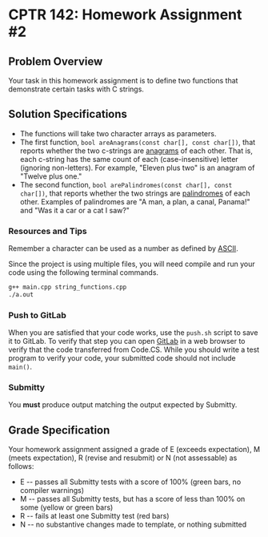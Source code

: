 # CPTR 142: Homework Assignment #2

## Problem Overview

Your task in this homework assignment is to define two functions that demonstrate certain tasks with C strings.

## Solution Specifications

* The functions will take two character arrays as parameters.
* The first function, `bool areAnagrams(const char[], const char[])`, that reports whether the two c-strings are [anagrams](https://en.wikipedia.org/wiki/Anagram) of each other. That is, each c-string has the same count of each (case-insensitive) letter (ignoring non-letters). For example, "Eleven plus two" is an anagram of "Twelve plus one."
* The second function, `bool arePalindromes(const char[], const char[])`, that reports whether the two strings are [palindromes](https://en.wikipedia.org/wiki/Palindrome) of each other. Examples of palindromes are "A man, a plan, a canal, Panama!" and "Was it a car or a cat I saw?"

### Resources and Tips

Remember a character can be used as a number as defined by [ASCII](https://en.wikipedia.org/wiki/ASCII).

Since the project is using multiple files, you will need compile and run your code using the following terminal commands.

```sh
g++ main.cpp string_functions.cpp
./a.out
```

### Push to GitLab

When you are satisfied that your code works, use the `push.sh` script to save it to GitLab.
To verify that step you can open [GitLab](https://gitlab.cs.wallawalla.edu/) in a web browser to verify that the code transferred from Code.CS.
While you should write a test program to verify your code, your submitted code should not include `main()`.

### Submitty

You **must** produce output matching the output expected by Submitty.

## Grade Specification

Your homework assignment assigned a grade of E (exceeds expectation),
M (meets expectation), R (revise and resubmit) or N (not assessable) as follows:

* E -- passes all Submitty tests with a score of 100% (green bars, no
compiler warnings)
* M -- passes all Submitty tests, but has a score of less than 100% on
some (yellow or green bars)
* R -- fails at least one Submitty test (red bars)
* N -- no substantive changes made to template, or nothing submitted
